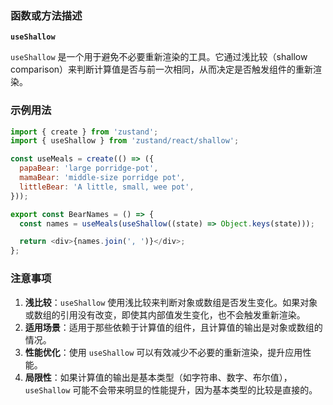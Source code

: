 ### 函数或方法描述

**`useShallow`**

`useShallow` 是一个用于避免不必要重新渲染的工具。它通过浅比较（shallow comparison）来判断计算值是否与前一次相同，从而决定是否触发组件的重新渲染。

### 示例用法

```js
import { create } from 'zustand';
import { useShallow } from 'zustand/react/shallow';

const useMeals = create(() => ({
  papaBear: 'large porridge-pot',
  mamaBear: 'middle-size porridge pot',
  littleBear: 'A little, small, wee pot',
}));

export const BearNames = () => {
  const names = useMeals(useShallow((state) => Object.keys(state)));

  return <div>{names.join(', ')}</div>;
};
```

### 注意事项

1. **浅比较**：`useShallow` 使用浅比较来判断对象或数组是否发生变化。如果对象或数组的引用没有改变，即使其内部值发生变化，也不会触发重新渲染。
2. **适用场景**：适用于那些依赖于计算值的组件，且计算值的输出是对象或数组的情况。
3. **性能优化**：使用 `useShallow` 可以有效减少不必要的重新渲染，提升应用性能。
4. **局限性**：如果计算值的输出是基本类型（如字符串、数字、布尔值），`useShallow` 可能不会带来明显的性能提升，因为基本类型的比较是直接的。
